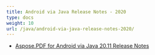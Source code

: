 ```yaml
---
title: Android via Java Release Notes - 2020
type: docs
weight: 10
url: /java/android-via-java-release-notes-2020/
---
```


- [Aspose.PDF for Android via Java 20.11 Release Notes](/pdf/java/aspose-pdf-for-android-via-java-19-12-release-notes/)
